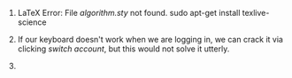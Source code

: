 1. LaTeX Error: File *algorithm.sty* not found.
sudo apt-get install texlive-science

2. If our keyboard doesn't work when we are logging in, we can crack it via clicking *switch account*, but this would not solve it utterly.
3.
